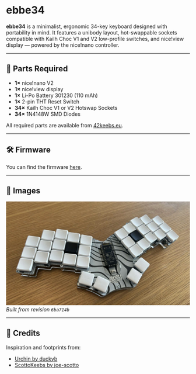 # ebbe34

**ebbe34** is a minimalist, ergonomic 34-key keyboard designed with portability in mind. It features a unibody layout, hot-swappable sockets compatible with Kailh Choc V1 and V2 low-profile switches, and nice!view display — powered by the nice!nano controller.

---

## 🧩 Parts Required

- **1×** nice!nano V2
- **1×** nice!view display
- **1×** Li-Po Battery 301230 (110 mAh)
- **1×** 2-pin THT Reset Switch
- **34×** Kailh Choc V1 or V2 Hotswap Sockets
- **34×** 1N4148W SMD Diodes

All required parts are available from [42keebs.eu](https://42keebs.eu).

---

## 🛠 Firmware

You can find the firmware [here](https://github.com/indianpojken/ebbe34-zmk).

---

## 📸 Images

![Image of built keyboard from revision 6ba714b](./images/built/6ba714b.jpg)  
_Built from revision `6ba714b`_

---

## 🙌 Credits

Inspiration and footprints from:

- [Urchin by duckyb](https://github.com/duckyb/urchin)
- [ScottoKeebs by joe-scotto](https://github.com/joe-scotto/scottokeebs/tree/main/Extras/ScottoKicad)
